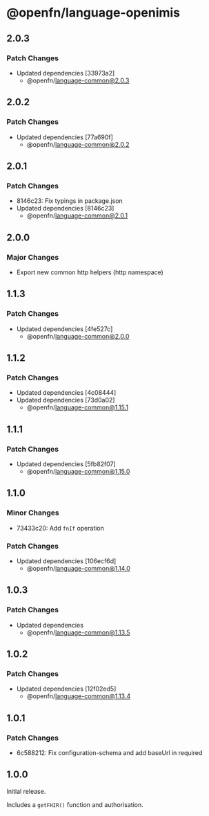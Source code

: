 # @openfn/language-openimis

## 2.0.3

### Patch Changes

- Updated dependencies [33973a2]
  - @openfn/language-common@2.0.3

## 2.0.2

### Patch Changes

- Updated dependencies [77a690f]
  - @openfn/language-common@2.0.2

## 2.0.1

### Patch Changes

- 8146c23: Fix typings in package.json
- Updated dependencies [8146c23]
  - @openfn/language-common@2.0.1

## 2.0.0

### Major Changes

- Export new common http helpers (http namespace)

## 1.1.3

### Patch Changes

- Updated dependencies [4fe527c]
  - @openfn/language-common@2.0.0

## 1.1.2

### Patch Changes

- Updated dependencies [4c08444]
- Updated dependencies [73d0a02]
  - @openfn/language-common@1.15.1

## 1.1.1

### Patch Changes

- Updated dependencies [5fb82f07]
  - @openfn/language-common@1.15.0

## 1.1.0

### Minor Changes

- 73433c20: Add `fnIf` operation

### Patch Changes

- Updated dependencies [106ecf6d]
  - @openfn/language-common@1.14.0

## 1.0.3

### Patch Changes

- Updated dependencies
  - @openfn/language-common@1.13.5

## 1.0.2

### Patch Changes

- Updated dependencies [12f02ed5]
  - @openfn/language-common@1.13.4

## 1.0.1

### Patch Changes

- 6c588212: Fix configuration-schema and add baseUrl in required

## 1.0.0

Initial release.

Includes a `getFHIR()` function and authorisation.
